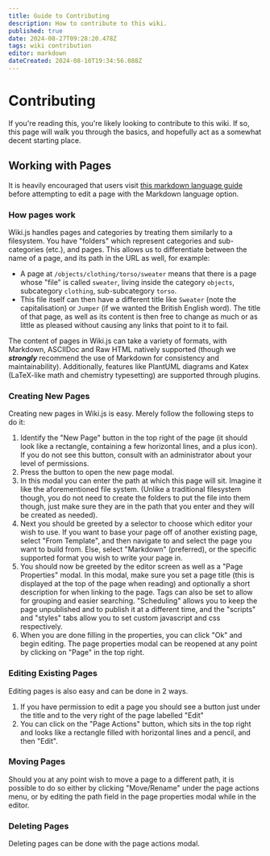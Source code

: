 ```yaml
---
title: Guide to Contributing
description: How to contribute to this wiki.
published: true
date: 2024-08-27T09:28:20.478Z
tags: wiki contribution
editor: markdown
dateCreated: 2024-08-10T19:34:56.088Z
---
```


# Contributing
If you're reading this, you're likely looking to contribute to this wiki. If so, this page will walk you through the basics, and hopefully act as a somewhat decent starting place.

## Working with Pages

It is heavily encouraged that users visit [this markdown language guide](https://markdown-it.github.io/) before attempting to edit a page with the Markdown language option. 

### How pages work
Wiki.js handles pages and categories by treating them similarly to a filesystem. You have "folders" which represent categories and sub-categories (etc.), and pages.
This allows us to differentiate between the name of a page, and its path in the URL as well, for example:
- A page at `/objects/clothing/torso/sweater` means that there is a page whose "file" is called `sweater`, living inside the category `objects`, subcategory `clothing`, sub-subcategory `torso`.
- This file itself can then have a different title like `Sweater` (note the capitalisation) or `Jumper` (if we wanted the British English word). The title of that page, as well as its content is then free to change as much or as little as pleased without causing any links that point to it to fail.
  
The content of pages in Wiki.js can take a variety of formats, with Markdown, ASCIIDoc and Raw HTML natively supported (though we ***strongly*** recommend the use of Markdown for consistency and maintainability). Additionally, features like PlantUML diagrams and Katex (LaTeX-like math and chemistry typesetting) are supported through plugins.

### Creating New Pages
Creating new pages in Wiki.js is easy. Merely follow the following steps to do it:

1) Identify the "New Page" button in the top right of the page (it should look like a rectangle, containing a few horizontal lines, and a plus icon). If you do not see this button, consult with an administrator about your level of permissions.
2) Press the button to open the new page modal.
3) In this modal you can enter the path at which this page will sit. Imagine it like the aforementioned file system. (Unlike a traditional filesystem though, you do not need to create the folders to put the file into them though, just make sure they are in the path that you enter and they will be created as needed).
4) Next you should be greeted by a selector to choose which editor your wish to use. If you want to base your page off of another existing page, select "From Template", and then navigate to and select the page you want to build from. Else, select "Markdown" (preferred), or the specific supported format you wish to write your page in.
5) You should now be greeted by the editor screen as well as a "Page Properties" modal. In this modal, make sure you set a page title (this is displayed at the top of the page when reading) and optionally a short description for when linking to the page. Tags can also be set to allow for grouping and easier searching. "Scheduling" allows you to keep the page unpublished and to publish it at a different time, and the "scripts" and "styles" tabs allow you to set custom javascript and css respectively.
6) When you are done filling in the properties, you can click "Ok" and begin editing. The page properties modal can be reopened at any point by clicking on "Page" in the top right.

### Editing Existing Pages
Editing pages is also easy and can be done in 2 ways.
1) If you have permission to edit a page you should see a button just under the title and to the very right of the page labelled "Edit"
2) You can click on the "Page Actions" button, which sits in the top right and looks like a rectangle filled with horizontal lines and a pencil, and then "Edit".

### Moving Pages
Should you at any point wish to move a page to a different path, it is possible to do so either by clicking "Move/Rename" under the page actions menu, or by editing the path field in the page properties modal while in the editor.


### Deleting Pages
Deleting pages can be done with the page actions modal.

